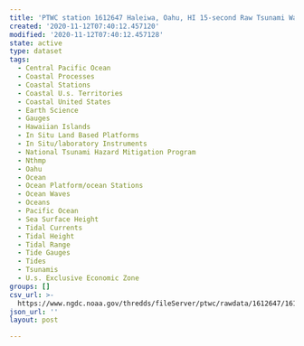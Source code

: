 ```yaml
---
title: 'PTWC station 1612647 Haleiwa, Oahu, HI 15-second Raw Tsunami Water Level Data'
created: '2020-11-12T07:40:12.457120'
modified: '2020-11-12T07:40:12.457128'
state: active
type: dataset
tags:
  - Central Pacific Ocean
  - Coastal Processes
  - Coastal Stations
  - Coastal U.s. Territories
  - Coastal United States
  - Earth Science
  - Gauges
  - Hawaiian Islands
  - In Situ Land Based Platforms
  - In Situ/laboratory Instruments
  - National Tsunami Hazard Mitigation Program
  - Nthmp
  - Oahu
  - Ocean
  - Ocean Platform/ocean Stations
  - Ocean Waves
  - Oceans
  - Pacific Ocean
  - Sea Surface Height
  - Tidal Currents
  - Tidal Height
  - Tidal Range
  - Tide Gauges
  - Tides
  - Tsunamis
  - U.s. Exclusive Economic Zone
groups: []
csv_url: >-
  https://www.ngdc.noaa.gov/thredds/fileServer/ptwc/rawdata/1612647/1612647_20100101to20101231.csv.gz
json_url: ''
layout: post

---
```


